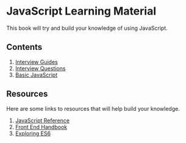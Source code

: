 # JavaScript Learning Material

This book will try and build your knowledge of using JavaScript.

## Contents

1. [Interview Guides](/./interview-guides/README.md)
2. [Interview Questions](/./interview-questions/README.md)
3. [Basic JavaScript](/./modern-javascript-1/README.md)

## Resources

Here are some links to resources that will help build your knowledge.

1. [JavaScript Reference](https://developer.mozilla.org/en-US/docs/Web/JavaScript)
2. [Front End Handbook](https://www.frontendhandbook.com/)
3. [Exploring ES6](http://exploringjs.com/es6/index.html)



